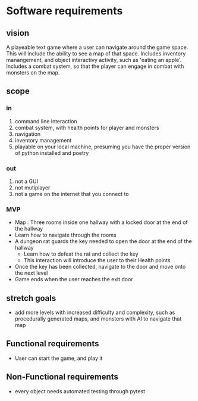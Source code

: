 # Software requirements

## vision

A playeable text game where a user can navigate around the game space.
This will include the ability to see a map of that space.
Includes inventory manangement, and object interactivy activity, such as 'eating an apple'.
Includes a combat system, so that the player can engage in combat with monsters on the map.

## scope

### in

1. command line interaction
1. combat system, with health points for player and monsters
1. navigation
1. inventory management
1. playable on your local machine, presuming you have the proper version of python installed and poetry

### out

1. not a GUI
1. not mutiplayer
1. not a game on the internet that you connect to

### MVP

- Map : Three rooms inside one hallway with a locked door at the end of the hallway
- Learn how to navigate through the rooms
- A dungeon rat guards the key needed to open the door at the end of the hallway
  - Learn how to defeat the rat and collect the key
  - This interaction will introduce the user to their Health points
- Once the key has been collected, navigate to the door and move onto the next level
- Game ends when the user reaches the exit door

## stretch goals

- add more levels with increased difficulty and complexity, such as procedurally generated maps, and monsters with AI to navigate that map

## Functional requirements

- User can start the game, and play it

## Non-Functional requirements

- every object needs automated testing through pytest
